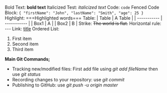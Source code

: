 Bold Text: **bold text** 
Italicized Test: *italicized text*
Code: `code`
Fenced Code Block: ```{
  "firstName": "John",
  "lastName": "Smith",
  "age": 25
}```
Highlight: ===Highlighted words===
Table: 
 | Table | A Table |
| ----------- | ----------- |
| Box1 | A |
| Box2 | B |
Strike: ~~The world is flat.~~
Horizontal rule: ---
Link: 	[title](https://www.example.com)
Ordered List:
1. First item
2. Second item
3. Third item

**Main Git Commands;**
- Tracking new/modified files:  First add file using *git add fileName* then use *git status*
- Recording changes to your repository:  use *git commit*
- Publishing to GitHub:  use *git push -u origin master*